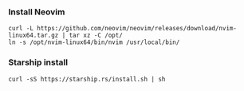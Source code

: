 ### Install Neovim

```
curl -L https://github.com/neovim/neovim/releases/download/nvim-linux64.tar.gz | tar xz -C /opt/
ln -s /opt/nvim-linux64/bin/nvim /usr/local/bin/
```

### Starship install

```
curl -sS https://starship.rs/install.sh | sh
```
